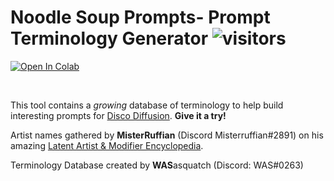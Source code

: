 # **Noodle Soup Prompts**- Prompt Terminology Generator</font> ![visitors](https://visitor-badge.glitch.me/badge?page_id=Noodle-Soup-Prompts-Github&left_color=blue&right_color=orange) 

<a href="https://colab.research.google.com/github/googlecolab/colabtools/blob/master/notebooks/colab-github-demo.ipynb"><img src="https://colab.research.google.com/assets/colab-badge.svg" alt="Open In Colab"/></a>

&nbsp;

This tool contains a *growing* database of terminology to help build interesting prompts for [Disco Diffusion](https://discodiffusion.com/). **Give it a try!**

Artist names gathered by **MisterRuffian** (Discord Misterruffian#2891) on his amazing [Latent Artist & Modifier Encyclopedia](https://docs.google.com/spreadsheets/d/1_jgQ9SyvUaBNP1mHHEzZ6HhL_Es1KwBKQtnpnmWW82I/).

Terminology Database created by **WAS**asquatch (Discord: WAS\#0263)
